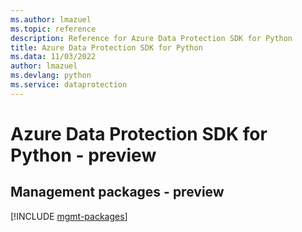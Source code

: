 ```yaml
---
ms.author: lmazuel
ms.topic: reference
description: Reference for Azure Data Protection SDK for Python
title: Azure Data Protection SDK for Python
ms.data: 11/03/2022
author: lmazuel
ms.devlang: python
ms.service: dataprotection
---
```

# Azure Data Protection SDK for Python - preview

## Management packages - preview
[!INCLUDE [mgmt-packages](data-protection-mgmt-index.md)]